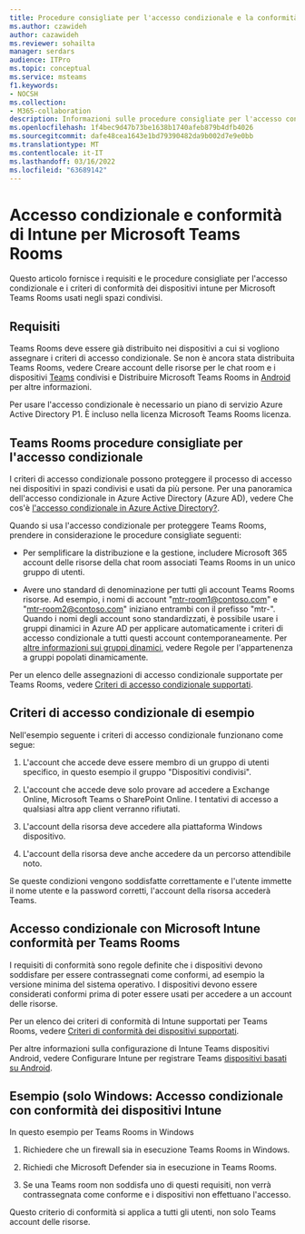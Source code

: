 ```yaml
---
title: Procedure consigliate per l'accesso condizionale e la conformità Microsoft Teams Rooms
ms.author: czawideh
author: cazawideh
ms.reviewer: sohailta
manager: serdars
audience: ITPro
ms.topic: conceptual
ms.service: msteams
f1.keywords:
- NOCSH
ms.collection:
- M365-collaboration
description: Informazioni sulle procedure consigliate per l'accesso condizionale e i criteri di conformità dei dispositivi intune e le procedure consigliate per Microsoft Teams Rooms.
ms.openlocfilehash: 1f4bec9d47b73be1638b1740afeb879b4dfb4026
ms.sourcegitcommit: dafe48cea1643e1bd79390482da9b002d7e9e0bb
ms.translationtype: MT
ms.contentlocale: it-IT
ms.lasthandoff: 03/16/2022
ms.locfileid: "63689142"
---
```

# <a name="conditional-access-and-intune-compliance-for-microsoft-teams-rooms"></a>Accesso condizionale e conformità di Intune per Microsoft Teams Rooms

Questo articolo fornisce i requisiti e le procedure consigliate per l'accesso condizionale e i criteri di conformità dei dispositivi intune per Microsoft Teams Rooms usati negli spazi condivisi.

## <a name="requirements"></a>Requisiti

Teams Rooms deve essere già distribuito nei dispositivi a cui si vogliono assegnare i criteri di accesso condizionale. Se non è ancora stata distribuita Teams Rooms, vedere Creare account delle risorse per le chat room e i dispositivi [Teams](with-office-365.md) condivisi e Distribuire Microsoft Teams Rooms in [Android](../devices/collab-bar-deploy.md) per altre informazioni.

Per usare l'accesso condizionale è necessario un piano di servizio Azure Active Directory P1. È incluso nella licenza Microsoft Teams Rooms licenza.

## <a name="teams-rooms-conditional-access-best-practices"></a>Teams Rooms procedure consigliate per l'accesso condizionale

I criteri di accesso condizionale possono proteggere il processo di accesso nei dispositivi in spazi condivisi e usati da più persone. Per una panoramica dell'accesso condizionale in Azure Active Directory (Azure AD), vedere Che cos'è [l'accesso condizionale in Azure Active Directory?](/azure/active-directory/conditional-access/overview).

Quando si usa l'accesso condizionale per proteggere Teams Rooms, prendere in considerazione le procedure consigliate seguenti:

-   Per semplificare la distribuzione e la gestione, includere Microsoft 365 account delle risorse della chat room associati Teams Rooms in un unico gruppo di utenti.

-   Avere uno standard di denominazione per tutti gli account Teams Rooms risorse. Ad esempio, i nomi di account "mtr-room1@contoso.com" e "mtr-room2@contoso.com" iniziano entrambi con il prefisso "mtr-".
    Quando i nomi degli account sono standardizzati, è possibile usare i gruppi dinamici in Azure AD per applicare automaticamente i criteri di accesso condizionale a tutti questi account contemporaneamente. Per [altre informazioni sui gruppi dinamici,](/azure/active-directory/enterprise-users/groups-dynamic-membership) vedere Regole per l'appartenenza a gruppi popolati dinamicamente.

Per un elenco delle assegnazioni di accesso condizionale supportate per Teams Rooms, vedere [Criteri di accesso condizionale supportati](supported-ca-and-compliance-policies.md#supported-conditional-access-policies).

## <a name="example-conditional-access-policy"></a>Criteri di accesso condizionale di esempio

Nell'esempio seguente i criteri di accesso condizionale funzionano come segue:

1.  L'account che accede deve essere membro di un gruppo di utenti specifico, in questo esempio il gruppo "Dispositivi condivisi".

2.  L'account che accede deve solo provare ad accedere a Exchange Online, Microsoft Teams o SharePoint Online. I tentativi di accesso a qualsiasi altra app client verranno rifiutati.

3.  L'account della risorsa deve accedere alla piattaforma Windows dispositivo.

4.  L'account della risorsa deve anche accedere da un percorso attendibile noto.

Se queste condizioni vengono soddisfatte correttamente e l'utente immette il nome utente e la password corretti, l'account della risorsa accederà Teams.

## <a name="conditional-access-with-microsoft-intune-compliance-for-teams-rooms"></a>Accesso condizionale con Microsoft Intune conformità per Teams Rooms

I requisiti di conformità sono regole definite che i dispositivi devono soddisfare per essere contrassegnati come conformi, ad esempio la versione minima del sistema operativo. I dispositivi devono essere considerati conformi prima di poter essere usati per accedere a un account delle risorse.

Per un elenco dei criteri di conformità di Intune supportati per Teams Rooms, vedere [Criteri di conformità dei dispositivi supportati](supported-ca-and-compliance-policies.md#supported-device-compliance-policies).

Per altre informazioni sulla configurazione di Intune Teams dispositivi Android, vedere Configurare Intune per registrare Teams [dispositivi basati su Android](../devices/phones-displays-deploy.md#configure-intune-to-enroll-teams-android-based-devices).

## <a name="example-windows-only-conditional-access-with-intune-device-compliance"></a>Esempio (solo Windows: Accesso condizionale con conformità dei dispositivi Intune

In questo esempio per Teams Rooms in Windows

1. Richiedere che un firewall sia in esecuzione Teams Rooms in Windows.

2. Richiedi che Microsoft Defender sia in esecuzione in Teams Rooms.

3. Se una Teams room non soddisfa uno di questi requisiti, non verrà contrassegnata come conforme e i dispositivi non effettuano l'accesso.

Questo criterio di conformità si applica a tutti gli utenti, non solo Teams account delle risorse.
